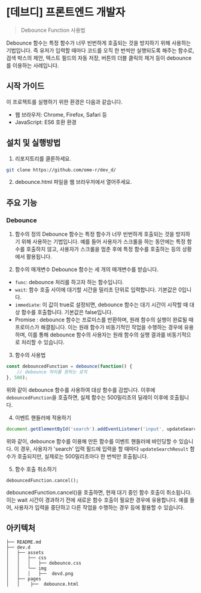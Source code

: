 
# [데브디] 프론트엔드 개발자 
<a name="readme-top"></a>
> Debounce Function 사용법

Debounce 함수는 특정 함수가 너무 빈번하게 호출되는 것을 방지하기 위해 사용하는 기법입니다. 
즉 유저가 입력할 때마다 코드를 오직 한 번씩만 실행되도록 해주는 함수로,
검색 박스의 제안, 텍스트 필드의 자동 저장, 버튼의 더블 클릭의 제거 등이 debounce를 이용하는 사례입니다.

## 시작 가이드 
<a name="env"></a>

이 프로젝트를 실행하기 위한 환경은 다음과 같습니다. 

- 웹 브라우저: Chrome, Firefox, Safari 등
- JavaScript: ES6 호환 환경

## 설치 및 실행방법
<a name="getting-started"></a>

1. 리포지토리를 클론하세요.
```bash
git clone https://github.com/ome-r/dev_d/
```

2. debounce.html 파일을 웹 브라우저에서 열어주세요.


## 주요 기능

### Debounce

1. 함수의 정의
Debounce 함수는 특정 함수가 너무 빈번하게 호출되는 것을 방지하기 위해 사용하는 기법입니다. 예를 들어 사용자가 스크롤을 하는 동안에는 특정 함수를 호출하지 않고, 사용자가 스크롤을 멈춘 후에 특정 함수를 호출하는 등의 상황에서 활용됩니다.

2. 함수의 매개변수
Debounce 함수는 세 개의 매개변수를 받습니다.

- `func`: debounce 처리를 하고자 하는 함수입니다.
- `wait`: 함수 호출 사이에 대기할 시간을 밀리초 단위로 입력합니다. 기본값은 0입니다.
- `immediate`: 이 값이 true로 설정되면, debounce 함수는 대기 시간이 시작할 때 대상 함수를 호출합니다. 기본값은 false입니다.
- Promise : debounce 함수는 프로미스를 반환하며, 원래 함수의 실행이 완료될 때 프로미스가 해결됩니다. 이는 원래 함수가 비동기적인 작업을 수행하는 경우에 유용하며, 이를 통해 debounce 함수의 사용자는 원래 함수의 실행 결과를 비동기적으로 처리할 수 있습니다.

3. 함수의 사용법
```javascript
const debouncedFunction = debounce(function() {
    // debounce 처리를 원하는 로직
}, 500);
```

위와 같이 debounce 함수를 사용하여 대상 함수를 감쌉니다. 이후에 `debouncedFunction`을 호출하면, 실제 함수는 500밀리초의 딜레이 이후에 호출됩니다.

4. 이벤트 핸들러에 적용하기
```javascript
document.getElementById('search').addEventListener('input', updateSearchResult);
```

위와 같이, debounce 함수를 이용해 만든 함수를 이벤트 핸들러에 바인딩할 수 있습니다. 이 경우, 사용자가 'search' 입력 필드에 입력을 할 때마다 `updateSearchResult` 함수가 호출되지만, 실제로는 500밀리초마다 한 번씩만 호출됩니다.

5. 함수 호출 취소하기
```
debouncedFunction.cancel();
```
debouncedFunction.cancel()을 호출하면, 현재 대기 중인 함수 호출이 취소됩니다. 이는 wait 시간이 경과하기 전에 새로운 함수 호출이 필요한 경우에 유용합니다. 예를 들어, 사용자가 입력을 중단하고 다른 작업을 수행하는 경우 등에 활용할 수 있습니다.

## 아키텍처
```
├── README.md
├── dev.d
│   ├── assets
│   │   ├── css
│   │   │   ├── debounce.css
│   │   └── img
│   │   │   ├──  devd.png
│   ├── pages
│   │    ├──  debounce.html
```
 
 
